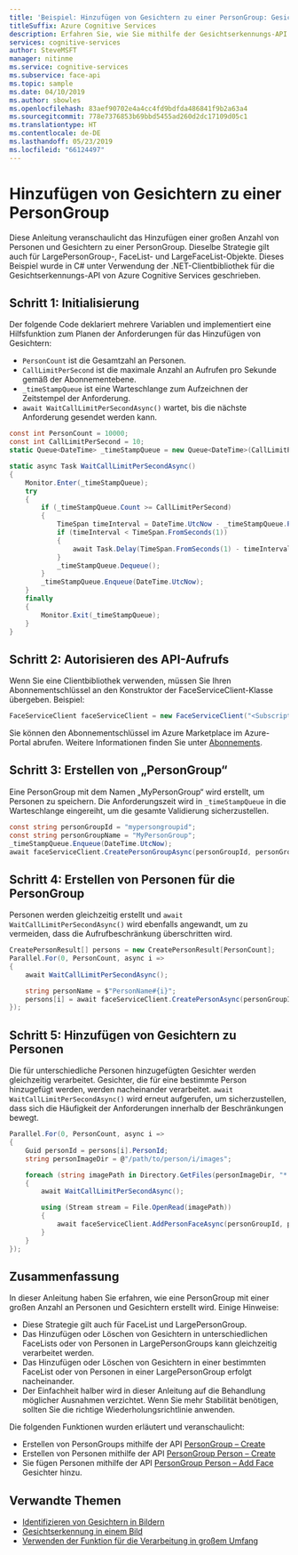 ```yaml
---
title: 'Beispiel: Hinzufügen von Gesichtern zu einer PersonGroup: Gesichtserkennungs-API'
titleSuffix: Azure Cognitive Services
description: Erfahren Sie, wie Sie mithilfe der Gesichtserkennungs-API Bildern Gesichter hinzufügen.
services: cognitive-services
author: SteveMSFT
manager: nitinme
ms.service: cognitive-services
ms.subservice: face-api
ms.topic: sample
ms.date: 04/10/2019
ms.author: sbowles
ms.openlocfilehash: 83aef90702e4a4cc4fd9bdfda486841f9b2a63a4
ms.sourcegitcommit: 778e7376853b69bbd5455ad260d2dc17109d05c1
ms.translationtype: HT
ms.contentlocale: de-DE
ms.lasthandoff: 05/23/2019
ms.locfileid: "66124497"
---
```

# <a name="add-faces-to-a-persongroup"></a>Hinzufügen von Gesichtern zu einer PersonGroup

Diese Anleitung veranschaulicht das Hinzufügen einer großen Anzahl von Personen und Gesichtern zu einer PersonGroup. Dieselbe Strategie gilt auch für LargePersonGroup-, FaceList- und LargeFaceList-Objekte. Dieses Beispiel wurde in C# unter Verwendung der .NET-Clientbibliothek für die Gesichtserkennungs-API von Azure Cognitive Services geschrieben.

## <a name="step-1-initialization"></a>Schritt 1: Initialisierung

Der folgende Code deklariert mehrere Variablen und implementiert eine Hilfsfunktion zum Planen der Anforderungen für das Hinzufügen von Gesichtern:

- `PersonCount` ist die Gesamtzahl an Personen.
- `CallLimitPerSecond` ist die maximale Anzahl an Aufrufen pro Sekunde gemäß der Abonnementebene.
- `_timeStampQueue` ist eine Warteschlange zum Aufzeichnen der Zeitstempel der Anforderung.
- `await WaitCallLimitPerSecondAsync()` wartet, bis die nächste Anforderung gesendet werden kann.

```csharp
const int PersonCount = 10000;
const int CallLimitPerSecond = 10;
static Queue<DateTime> _timeStampQueue = new Queue<DateTime>(CallLimitPerSecond);

static async Task WaitCallLimitPerSecondAsync()
{
    Monitor.Enter(_timeStampQueue);
    try
    {
        if (_timeStampQueue.Count >= CallLimitPerSecond)
        {
            TimeSpan timeInterval = DateTime.UtcNow - _timeStampQueue.Peek();
            if (timeInterval < TimeSpan.FromSeconds(1))
            {
                await Task.Delay(TimeSpan.FromSeconds(1) - timeInterval);
            }
            _timeStampQueue.Dequeue();
        }
        _timeStampQueue.Enqueue(DateTime.UtcNow);
    }
    finally
    {
        Monitor.Exit(_timeStampQueue);
    }
}
```

## <a name="step-2-authorize-the-api-call"></a>Schritt 2: Autorisieren des API-Aufrufs

Wenn Sie eine Clientbibliothek verwenden, müssen Sie Ihren Abonnementschlüssel an den Konstruktor der FaceServiceClient-Klasse übergeben. Beispiel: 

```csharp
FaceServiceClient faceServiceClient = new FaceServiceClient("<Subscription Key>");
```

Sie können den Abonnementschlüssel im Azure Marketplace im Azure-Portal abrufen. Weitere Informationen finden Sie unter [Abonnements](https://www.microsoft.com/cognitive-services/sign-up).

## <a name="step-3-create-the-persongroup"></a>Schritt 3: Erstellen von „PersonGroup“

Eine PersonGroup mit dem Namen „MyPersonGroup“ wird erstellt, um Personen zu speichern.
Die Anforderungszeit wird in `_timeStampQueue` in die Warteschlange eingereiht, um die gesamte Validierung sicherzustellen.

```csharp
const string personGroupId = "mypersongroupid";
const string personGroupName = "MyPersonGroup";
_timeStampQueue.Enqueue(DateTime.UtcNow);
await faceServiceClient.CreatePersonGroupAsync(personGroupId, personGroupName);
```

## <a name="step-4-create-the-persons-for-the-persongroup"></a>Schritt 4: Erstellen von Personen für die PersonGroup

Personen werden gleichzeitig erstellt und `await WaitCallLimitPerSecondAsync()` wird ebenfalls angewandt, um zu vermeiden, dass die Aufrufbeschränkung überschritten wird.

```csharp
CreatePersonResult[] persons = new CreatePersonResult[PersonCount];
Parallel.For(0, PersonCount, async i =>
{
    await WaitCallLimitPerSecondAsync();

    string personName = $"PersonName#{i}";
    persons[i] = await faceServiceClient.CreatePersonAsync(personGroupId, personName);
});
```

## <a name="step-5-add-faces-to-the-persons"></a>Schritt 5: Hinzufügen von Gesichtern zu Personen

Die für unterschiedliche Personen hinzugefügten Gesichter werden gleichzeitig verarbeitet. Gesichter, die für eine bestimmte Person hinzugefügt werden, werden nacheinander verarbeitet.
`await WaitCallLimitPerSecondAsync()` wird erneut aufgerufen, um sicherzustellen, dass sich die Häufigkeit der Anforderungen innerhalb der Beschränkungen bewegt.

```csharp
Parallel.For(0, PersonCount, async i =>
{
    Guid personId = persons[i].PersonId;
    string personImageDir = @"/path/to/person/i/images";

    foreach (string imagePath in Directory.GetFiles(personImageDir, "*.jpg"))
    {
        await WaitCallLimitPerSecondAsync();

        using (Stream stream = File.OpenRead(imagePath))
        {
            await faceServiceClient.AddPersonFaceAsync(personGroupId, personId, stream);
        }
    }
});
```

## <a name="summary"></a>Zusammenfassung

In dieser Anleitung haben Sie erfahren, wie eine PersonGroup mit einer großen Anzahl an Personen und Gesichtern erstellt wird. Einige Hinweise:

- Diese Strategie gilt auch für FaceList und LargePersonGroup.
- Das Hinzufügen oder Löschen von Gesichtern in unterschiedlichen FaceLists oder von Personen in LargePersonGroups kann gleichzeitig verarbeitet werden.
- Das Hinzufügen oder Löschen von Gesichtern in einer bestimmten FaceList oder von Personen in einer LargePersonGroup erfolgt nacheinander.
- Der Einfachheit halber wird in dieser Anleitung auf die Behandlung möglicher Ausnahmen verzichtet. Wenn Sie mehr Stabilität benötigen, sollten Sie die richtige Wiederholungsrichtlinie anwenden.

Die folgenden Funktionen wurden erläutert und veranschaulicht:

- Erstellen von PersonGroups mithilfe der API [PersonGroup – Create](https://westus.dev.cognitive.microsoft.com/docs/services/563879b61984550e40cbbe8d/operations/563879b61984550f30395244)
- Erstellen von Personen mithilfe der API [PersonGroup Person – Create](https://westus.dev.cognitive.microsoft.com/docs/services/563879b61984550e40cbbe8d/operations/563879b61984550f3039523c)
- Sie fügen Personen mithilfe der API [PersonGroup Person – Add Face](https://westus.dev.cognitive.microsoft.com/docs/services/563879b61984550e40cbbe8d/operations/563879b61984550f3039523b) Gesichter hinzu.

## <a name="related-topics"></a>Verwandte Themen

- [Identifizieren von Gesichtern in Bildern](HowtoIdentifyFacesinImage.md)
- [Gesichtserkennung in einem Bild](HowtoDetectFacesinImage.md)
- [Verwenden der Funktion für die Verarbeitung in großem Umfang](how-to-use-large-scale.md)
